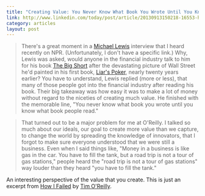 ```yaml
---
title: "Creating Value: You Never Know What Book You Wrote Until You Know What Book People Read"
link: http://www.linkedin.com/today/post/article/20130913150218-16553-how-i-failed
category: articles
layout: post
---
```


> There's a great moment in a [Michael Lewis][3] interview that I heard recently
> on NPR. (Unfortunately, I don't have a specific link.) Why, Lewis was asked,
> would anyone in the financial industry talk to him for his book [The Big
> Short][1] after the devastating picture of Wall Street he'd painted in his
> first book, [Liar's Poker][2], nearly twenty years earlier? You have to
> understand, Lewis replied (more or less), that many of those people got into
> the financial industry after reading his book. Their big takeaway was how easy
> it was to make a lot of money without regard to the niceties of creating much
> value. He finished with the memorable line, "You never know what book you
> wrote until you know what book people read."

> That turned out to be a major problem for me at O'Reilly. I talked so much
> about our ideals, our goal to create more value than we capture, to change the
> world by spreading the knowledge of innovators, that I forgot to make sure
> everyone understood that we were still a business. Even when I said things
> like, "Money in a business is like gas in the car. You have to fill the tank,
> but a road trip is not a tour of gas stations," people heard the "road trip is
> not a tour of gas stations" way louder than they heard "you have to fill the
> tank."

An interesting perspective of the value that you create. This is just an excerpt
from [How I Failed][4] by [Tim O'Reilly][5].

[1]: http://www.amazon.com/Big-Short-Inside-Doomsday-Machine/dp/0393338827/
[2]: http://www.amazon.com/Liars-Poker-Michael-Lewis/dp/039333869X
[3]: http://en.wikipedia.org/wiki/Michael_Lewis
[4]: http://www.linkedin.com/today/post/article/20130913150218-16553-how-i-failed
[5]: http://en.wikipedia.org/wiki/Tim_O'Reilly
